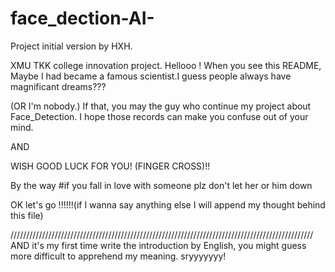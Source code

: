 # face_dection-AI-
Project initial version by HXH.

XMU TKK college innovation project.
Hellooo !
When you see this README,
Maybe I had became a famous scientist.I guess people always have magnificant dreams???

(OR I'm nobody.) 
If that, you may the guy who continue my project about Face_Detection.
I hope those records can make you confuse out of your mind.

AND

WISH GOOD LUCK FOR YOU!
(FINGER CROSS)!!

By the way #if you fall in love with someone plz don't let her or him down

OK let's go !!!!!!(if I wanna say anything else I will append my thought behind this file)

////////////////////////////////////////////////////////////////////////////////////////////////
AND it's my first time write the introduction by English,
you might guess more difficult to apprehend my meaning.
sryyyyyyy!
